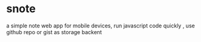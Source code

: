 # snote
a simple note web app for mobile devices, run javascript code quickly , use github repo or gist as storage backent
